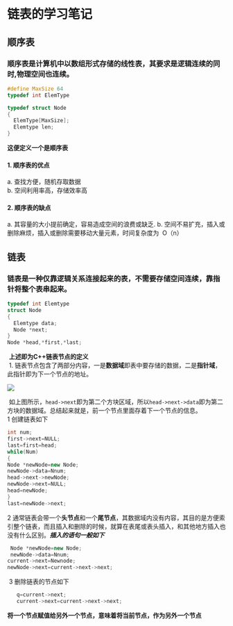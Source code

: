 # 链表的学习笔记
## 顺序表
  ###  顺序表是计算机中以数组形式存储的线性表，其要求是**逻辑连续**的同时,**物理空间**也连续。
```C++
#define MaxSize 64
typedef int ElemType

typedef struct Node
{
  ElemType[MaxSize];
  Elemtype len;
}
```
**这便定义一个是顺序表**
#### 1. 顺序表的优点 
a. 查找方便，随机存取数据  
b. 空间利用率高，存储效率高 
#### 2. 顺序表的缺点
a. 其容量的大小提前确定，容易造成空间的浪费或缺乏.
b. 空间不易扩充，插入或删除麻烦，插入或删除需要移动大量元素，时间复杂度为  O（n）  
## 链表
  ### 链表是一种仅靠逻辑关系连接起来的表，不需要存储空间连续，靠**指针**将整个表串起来。  
  ```C++
  typedef int Elemtype
  struct Node
  {
    Elemtype data;
    Node *next;
  }
  Node *head,*first,*last;
  ``` 
  **上述即为C++链表节点的定义**  
  1. 链表节点包含了两部分内容，一是**数据域**即表中要存储的数据，二是**指针域**，此指针即为下一个节点的地址。 
  
  ![](http://images.cnblogs.com/cnblogs_com/sunysen/462251/o_201303211523350001.png)    
  
  如上图所示，```head->next```即为第二个方块区域，所以```head->next->data```即为第二方块的数据域。总结起来就是，前一个节点里面存着下一个节点的信息。  
  1 创建链表如下  
  ```C++
  int num;
  first->next=NULL;
  last=first=head;
  while(Num)
  {
  Node *newNode=new Node;
  newNode->data=Nnum;
  head->next->newNode;
  newNode->next=NULL;
  head=newNode;
  }
  last=newNode->next;
```
  2 通常链表会带一个**头节点**和一个**尾节点**，其数据域内没有内容，其目的是方便索引整个链表，而且插入和删除的时候，就算在表尾或表头插入，和其他地方插入也没有什么区别。***插入的语句一般如下***   
  ```C++
  Node *newNode=new Node;
  newNode->data=Nnum;
  current->next=Newnode;
  newNode->next=current->next->next;
```
  3 删除链表的节点如下   
 ```C++
    q=current->next;
    current->next=current->next->next;    
 ```
**将一个节点赋值给另外一个节点，意味着将当前节点，作为另外一个节点**    


